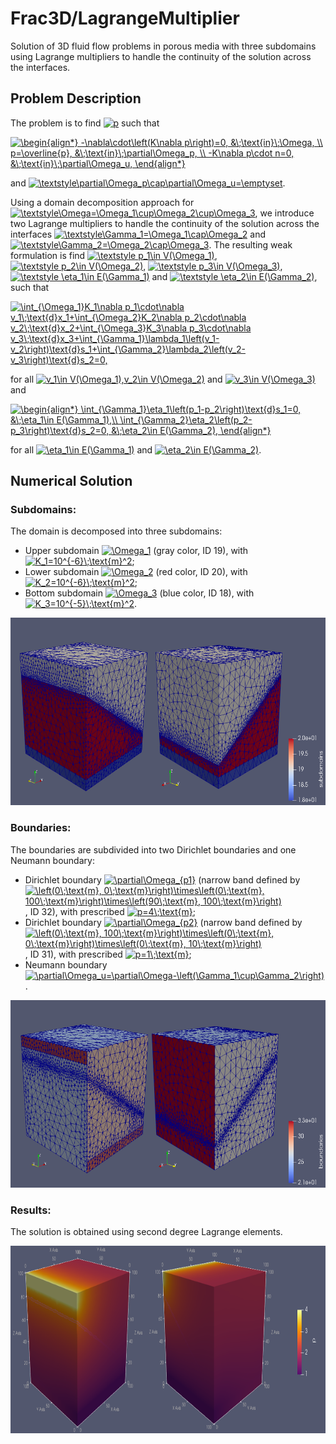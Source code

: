 # Frac3D/LagrangeMultiplier

Solution of 3D fluid flow problems in porous media with three subdomains using Lagrange multipliers to handle the continuity of the solution across the interfaces.

## Problem Description

The problem is to find <a href="https://www.codecogs.com/eqnedit.php?latex=p" target="_blank"><img src="https://latex.codecogs.com/gif.latex?p" title="p" /></a> such that

<a href="https://www.codecogs.com/eqnedit.php?latex=\begin{align*}&space;-\nabla\cdot\left(K\nabla&space;p\right)=0,&space;&\;\text{in}\;\Omega,&space;\\&space;p=\overline{p},&space;&\;\text{in}\;\partial\Omega_p,&space;\\&space;-K\nabla&space;p\cdot&space;n=0,&space;&\;\text{in}\;\partial\Omega_u,&space;\end{align*}" target="_blank"><img src="https://latex.codecogs.com/gif.latex?\begin{align*}&space;-\nabla\cdot\left(K\nabla&space;p\right)=0,&space;&\;\text{in}\;\Omega,&space;\\&space;p=\overline{p},&space;&\;\text{in}\;\partial\Omega_p,&space;\\&space;-K\nabla&space;p\cdot&space;n=0,&space;&\;\text{in}\;\partial\Omega_u,&space;\end{align*}" title="\begin{align*} -\nabla\cdot\left(K\nabla p\right)=0, &\;\text{in}\;\Omega, \\ p=\overline{p}, &\;\text{in}\;\partial\Omega_p, \\ -K\nabla p\cdot n=0, &\;\text{in}\;\partial\Omega_u, \end{align*}" /></a>

and <a href="https://www.codecogs.com/eqnedit.php?latex=\inline&space;\textstyle\partial\Omega_p\cap\partial\Omega_u=\emptyset" target="_blank"><img src="https://latex.codecogs.com/gif.latex?\inline&space;\textstyle\partial\Omega_p\cap\partial\Omega_u=\emptyset" title="\textstyle\partial\Omega_p\cap\partial\Omega_u=\emptyset" /></a>.

Using a domain decomposition approach for <a href="https://www.codecogs.com/eqnedit.php?latex=\textstyle\Omega=\Omega_1\cup\Omega_2\cup\Omega_3" target="_blank"><img src="https://latex.codecogs.com/gif.latex?\textstyle\Omega=\Omega_1\cup\Omega_2\cup\Omega_3" title="\textstyle\Omega=\Omega_1\cup\Omega_2\cup\Omega_3" /></a>, we introduce two Lagrange multipliers to handle the continuity of the solution across the interfaces <a href="https://www.codecogs.com/eqnedit.php?latex=\textstyle\Gamma_1=\Omega_1\cap\Omega_2" target="_blank"><img src="https://latex.codecogs.com/gif.latex?\textstyle\Gamma_1=\Omega_1\cap\Omega_2" title="\textstyle\Gamma_1=\Omega_1\cap\Omega_2" /></a> and <a href="https://www.codecogs.com/eqnedit.php?latex=\textstyle\Gamma_2=\Omega_2\cap\Omega_3" target="_blank"><img src="https://latex.codecogs.com/gif.latex?\textstyle\Gamma_2=\Omega_2\cap\Omega_3" title="\textstyle\Gamma_2=\Omega_2\cap\Omega_3" /></a>. The resulting weak formulation is find <a href="https://www.codecogs.com/eqnedit.php?latex=\textstyle&space;p_1\in&space;V(\Omega_1)" target="_blank"><img src="https://latex.codecogs.com/gif.latex?\textstyle&space;p_1\in&space;V(\Omega_1)" title="\textstyle p_1\in V(\Omega_1)" /></a>, <a href="https://www.codecogs.com/eqnedit.php?latex=\textstyle&space;p_2\in&space;V(\Omega_2)" target="_blank"><img src="https://latex.codecogs.com/gif.latex?\textstyle&space;p_2\in&space;V(\Omega_2)" title="\textstyle p_2\in V(\Omega_2)" /></a>, <a href="https://www.codecogs.com/eqnedit.php?latex=\textstyle&space;p_3\in&space;V(\Omega_3)" target="_blank"><img src="https://latex.codecogs.com/gif.latex?\textstyle&space;p_3\in&space;V(\Omega_3)" title="\textstyle p_3\in V(\Omega_3)" /></a>, <a href="https://www.codecogs.com/eqnedit.php?latex=\textstyle&space;\eta_1\in&space;E(\Gamma_1)" target="_blank"><img src="https://latex.codecogs.com/gif.latex?\textstyle&space;\eta_1\in&space;E(\Gamma_1)" title="\textstyle \eta_1\in E(\Gamma_1)" /></a> and <a href="https://www.codecogs.com/eqnedit.php?latex=\textstyle&space;\eta_2\in&space;E(\Gamma_2)" target="_blank"><img src="https://latex.codecogs.com/gif.latex?\textstyle&space;\eta_2\in&space;E(\Gamma_2)" title="\textstyle \eta_2\in E(\Gamma_2)" /></a>, such that

<a href="https://www.codecogs.com/eqnedit.php?latex=\int_{\Omega_1}K_1\nabla&space;p_1\cdot\nabla&space;v_1\;\text{d}x_1&plus;\int_{\Omega_2}K_2\nabla&space;p_2\cdot\nabla&space;v_2\;\text{d}x_2&plus;\int_{\Omega_3}K_3\nabla&space;p_3\cdot\nabla&space;v_3\;\text{d}x_3&plus;\int_{\Gamma_1}\lambda_1\left(v_1-v_2\right)\text{d}s_1&plus;\int_{\Gamma_2}\lambda_2\left(v_2-v_3\right)\text{d}s_2=0," target="_blank"><img src="https://latex.codecogs.com/gif.latex?\int_{\Omega_1}K_1\nabla&space;p_1\cdot\nabla&space;v_1\;\text{d}x_1&plus;\int_{\Omega_2}K_2\nabla&space;p_2\cdot\nabla&space;v_2\;\text{d}x_2&plus;\int_{\Omega_3}K_3\nabla&space;p_3\cdot\nabla&space;v_3\;\text{d}x_3&plus;\int_{\Gamma_1}\lambda_1\left(v_1-v_2\right)\text{d}s_1&plus;\int_{\Gamma_2}\lambda_2\left(v_2-v_3\right)\text{d}s_2=0," title="\int_{\Omega_1}K_1\nabla p_1\cdot\nabla v_1\;\text{d}x_1+\int_{\Omega_2}K_2\nabla p_2\cdot\nabla v_2\;\text{d}x_2+\int_{\Omega_3}K_3\nabla p_3\cdot\nabla v_3\;\text{d}x_3+\int_{\Gamma_1}\lambda_1\left(v_1-v_2\right)\text{d}s_1+\int_{\Gamma_2}\lambda_2\left(v_2-v_3\right)\text{d}s_2=0," /></a>

for all <a href="https://www.codecogs.com/eqnedit.php?latex=\inline&space;v_1\in&space;V(\Omega_1),v_2\in&space;V(\Omega_2)" target="_blank"><img src="https://latex.codecogs.com/gif.latex?\inline&space;v_1\in&space;V(\Omega_1),v_2\in&space;V(\Omega_2)" title="v_1\in V(\Omega_1),v_2\in V(\Omega_2)" /></a> and <a href="https://www.codecogs.com/eqnedit.php?latex=\inline&space;v_3\in&space;V(\Omega_3)" target="_blank"><img src="https://latex.codecogs.com/gif.latex?\inline&space;v_3\in&space;V(\Omega_3)" title="v_3\in V(\Omega_3)" /></a> and

<a href="https://www.codecogs.com/eqnedit.php?latex=\begin{align*}&space;\int_{\Gamma_1}\eta_1\left(p_1-p_2\right)\text{d}s_1=0,&space;&\;\eta_1\in&space;E(\Gamma_1),\\&space;\int_{\Gamma_2}\eta_2\left(p_2-p_3\right)\text{d}s_2=0,&space;&\;\eta_2\in&space;E(\Gamma_2),&space;\end{align*}" target="_blank"><img src="https://latex.codecogs.com/gif.latex?\begin{align*}&space;\int_{\Gamma_1}\eta_1\left(p_1-p_2\right)\text{d}s_1=0,&space;&\;\eta_1\in&space;E(\Gamma_1),\\&space;\int_{\Gamma_2}\eta_2\left(p_2-p_3\right)\text{d}s_2=0,&space;&\;\eta_2\in&space;E(\Gamma_2),&space;\end{align*}" title="\begin{align*} \int_{\Gamma_1}\eta_1\left(p_1-p_2\right)\text{d}s_1=0, &\;\eta_1\in E(\Gamma_1),\\ \int_{\Gamma_2}\eta_2\left(p_2-p_3\right)\text{d}s_2=0, &\;\eta_2\in E(\Gamma_2), \end{align*}" /></a>

for all <a href="https://www.codecogs.com/eqnedit.php?latex=\inline&space;\eta_1\in&space;E(\Gamma_1)" target="_blank"><img src="https://latex.codecogs.com/gif.latex?\inline&space;\eta_1\in&space;E(\Gamma_1)" title="\eta_1\in E(\Gamma_1)" /></a> and <a href="https://www.codecogs.com/eqnedit.php?latex=\inline&space;\eta_2\in&space;E(\Gamma_2)" target="_blank"><img src="https://latex.codecogs.com/gif.latex?\inline&space;\eta_2\in&space;E(\Gamma_2)" title="\eta_2\in E(\Gamma_2)" /></a>.

## Numerical Solution

### Subdomains:

The domain is decomposed into three subdomains:
- Upper subdomain <a href="https://www.codecogs.com/eqnedit.php?latex=\inline&space;\Omega_1" target="_blank"><img src="https://latex.codecogs.com/gif.latex?\inline&space;\Omega_1" title="\Omega_1" /></a> (gray color, ID 19), with <a href="https://www.codecogs.com/eqnedit.php?latex=\inline&space;K_1=10^{-6}\;\text{m}^2" target="_blank"><img src="https://latex.codecogs.com/gif.latex?\inline&space;K_1=10^{-6}\;\text{m}^2" title="K_1=10^{-6}\;\text{m}^2" /></a>;
- Lower subdomain <a href="https://www.codecogs.com/eqnedit.php?latex=\inline&space;\Omega_2" target="_blank"><img src="https://latex.codecogs.com/gif.latex?\inline&space;\Omega_2" title="\Omega_2" /></a> (red color, ID 20), with <a href="https://www.codecogs.com/eqnedit.php?latex=\inline&space;K_2=10^{-6}\;\text{m}^2" target="_blank"><img src="https://latex.codecogs.com/gif.latex?\inline&space;K_2=10^{-6}\;\text{m}^2" title="K_2=10^{-6}\;\text{m}^2" /></a>;
- Bottom subdomain <a href="https://www.codecogs.com/eqnedit.php?latex=\inline&space;\Omega_3" target="_blank"><img src="https://latex.codecogs.com/gif.latex?\inline&space;\Omega_3" title="\Omega_3" /></a> (blue color, ID 18), with <a href="https://www.codecogs.com/eqnedit.php?latex=\inline&space;K_3=10^{-5}\;\text{m}^2" target="_blank"><img src="https://latex.codecogs.com/gif.latex?\inline&space;K_3=10^{-5}\;\text{m}^2" title="K_3=10^{-5}\;\text{m}^2" /></a>.

<p float="left">
	<img src="figs/Subdomains.png" alt="subdomains" height=300/>
</p>

### Boundaries:

The boundaries are subdivided into two Dirichlet boundaries and one Neumann boundary:
- Dirichlet boundary <a href="https://www.codecogs.com/eqnedit.php?latex=\inline&space;\partial\Omega_{p1}" target="_blank"><img src="https://latex.codecogs.com/gif.latex?\inline&space;\partial\Omega_{p1}" title="\partial\Omega_{p1}" /></a> (narrow band defined by <a href="https://www.codecogs.com/eqnedit.php?latex=\inline&space;\left(0\;\text{m},&space;0\;\text{m}\right)\times\left(0\;\text{m},&space;100\;\text{m}\right)\times\left(90\;\text{m},&space;100\;\text{m}\right)" target="_blank"><img src="https://latex.codecogs.com/gif.latex?\inline&space;\left(0\;\text{m},&space;0\;\text{m}\right)\times\left(0\;\text{m},&space;100\;\text{m}\right)\times\left(90\;\text{m},&space;100\;\text{m}\right)" title="\left(0\;\text{m}, 0\;\text{m}\right)\times\left(0\;\text{m}, 100\;\text{m}\right)\times\left(90\;\text{m}, 100\;\text{m}\right)" /></a>, ID 32), with prescribed <a href="https://www.codecogs.com/eqnedit.php?latex=\inline&space;p=4\;\text{m}" target="_blank"><img src="https://latex.codecogs.com/gif.latex?\inline&space;p=4\;\text{m}" title="p=4\;\text{m}" /></a>;
- Dirichlet boundary <a href="https://www.codecogs.com/eqnedit.php?latex=\inline&space;\partial\Omega_{p2}" target="_blank"><img src="https://latex.codecogs.com/gif.latex?\inline&space;\partial\Omega_{p2}" title="\partial\Omega_{p2}" /></a> (narrow band defined by <a href="https://www.codecogs.com/eqnedit.php?latex=\inline&space;\left(0\;\text{m},&space;100\;\text{m}\right)\times\left(0\;\text{m},&space;0\;\text{m}\right)\times\left(0\;\text{m},&space;10\;\text{m}\right)" target="_blank"><img src="https://latex.codecogs.com/gif.latex?\inline&space;\left(0\;\text{m},&space;100\;\text{m}\right)\times\left(0\;\text{m},&space;0\;\text{m}\right)\times\left(0\;\text{m},&space;10\;\text{m}\right)" title="\left(0\;\text{m}, 100\;\text{m}\right)\times\left(0\;\text{m}, 0\;\text{m}\right)\times\left(0\;\text{m}, 10\;\text{m}\right)" /></a>, ID 31), with prescribed <a href="https://www.codecogs.com/eqnedit.php?latex=\inline&space;p=1\;\text{m}" target="_blank"><img src="https://latex.codecogs.com/gif.latex?\inline&space;p=1\;\text{m}" title="p=1\;\text{m}" /></a>;
- Neumann boundary <a href="https://www.codecogs.com/eqnedit.php?latex=\inline&space;\partial\Omega_u=\partial\Omega-\left(\Gamma_1\cup\Gamma_2\right)" target="_blank"><img src="https://latex.codecogs.com/gif.latex?\inline&space;\partial\Omega_u=\partial\Omega-\left(\Gamma_1\cup\Gamma_2\right)" title="\partial\Omega_u=\partial\Omega-\left(\Gamma_1\cup\Gamma_2\right)" /></a>.

<p float="left">
	<img src="figs/Boundaries.png" alt="boundaries" height=300/>
</p>

### Results:

The solution is obtained using second degree Lagrange elements.

<p float="left">
	<img src="figs/Solution.png" alt="solution" height=300/>
</p>